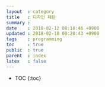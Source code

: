```yaml
---
layout  : category
title   : 디자인 패턴
summary :
date    : 2018-02-12 08:18:46 +0900
updated : 2018-02-18 00:20:43 +0900
tags    : programming
toc     : true
public  : true
parent  : index
latex   : false
---
```

* TOC
{:toc}

